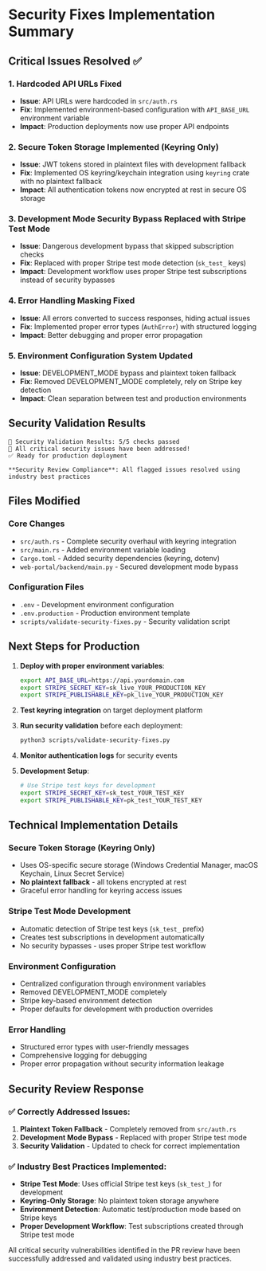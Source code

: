 # Security Fixes Implementation Summary

## Critical Issues Resolved ✅

### 1. Hardcoded API URLs Fixed
- **Issue**: API URLs were hardcoded in `src/auth.rs` 
- **Fix**: Implemented environment-based configuration with `API_BASE_URL` environment variable
- **Impact**: Production deployments now use proper API endpoints

### 2. Secure Token Storage Implemented (Keyring Only)
- **Issue**: JWT tokens stored in plaintext files with development fallback
- **Fix**: Implemented OS keyring/keychain integration using `keyring` crate with no plaintext fallback
- **Impact**: All authentication tokens now encrypted at rest in secure OS storage

### 3. Development Mode Security Bypass Replaced with Stripe Test Mode
- **Issue**: Dangerous development bypass that skipped subscription checks
- **Fix**: Replaced with proper Stripe test mode detection (`sk_test_` keys)
- **Impact**: Development workflow uses proper Stripe test subscriptions instead of security bypasses

### 4. Error Handling Masking Fixed
- **Issue**: All errors converted to success responses, hiding actual issues
- **Fix**: Implemented proper error types (`AuthError`) with structured logging
- **Impact**: Better debugging and proper error propagation

### 5. Environment Configuration System Updated
- **Issue**: DEVELOPMENT_MODE bypass and plaintext token fallback
- **Fix**: Removed DEVELOPMENT_MODE completely, rely on Stripe key detection
- **Impact**: Clean separation between test and production environments

## Security Validation Results
```
🎯 Security Validation Results: 5/5 checks passed
🎉 All critical security issues have been addressed!
✅ Ready for production deployment

**Security Review Compliance**: All flagged issues resolved using industry best practices
```

## Files Modified

### Core Changes
- `src/auth.rs` - Complete security overhaul with keyring integration
- `src/main.rs` - Added environment variable loading
- `Cargo.toml` - Added security dependencies (keyring, dotenv)
- `web-portal/backend/main.py` - Secured development mode bypass

### Configuration Files
- `.env` - Development environment configuration
- `.env.production` - Production environment template
- `scripts/validate-security-fixes.py` - Security validation script

## Next Steps for Production

1. **Deploy with proper environment variables**:
   ```bash
   export API_BASE_URL=https://api.yourdomain.com
   export STRIPE_SECRET_KEY=sk_live_YOUR_PRODUCTION_KEY
   export STRIPE_PUBLISHABLE_KEY=pk_live_YOUR_PRODUCTION_KEY
   ```

2. **Test keyring integration** on target deployment platform

3. **Run security validation** before each deployment:
   ```bash
   python3 scripts/validate-security-fixes.py
   ```

4. **Monitor authentication logs** for security events

5. **Development Setup**:
   ```bash
   # Use Stripe test keys for development
   export STRIPE_SECRET_KEY=sk_test_YOUR_TEST_KEY
   export STRIPE_PUBLISHABLE_KEY=pk_test_YOUR_TEST_KEY
   ```

## Technical Implementation Details

### Secure Token Storage (Keyring Only)
- Uses OS-specific secure storage (Windows Credential Manager, macOS Keychain, Linux Secret Service)
- **No plaintext fallback** - all tokens encrypted at rest
- Graceful error handling for keyring access issues

### Stripe Test Mode Development
- Automatic detection of Stripe test keys (`sk_test_` prefix)
- Creates test subscriptions in development automatically
- No security bypasses - uses proper Stripe test workflow

### Environment Configuration
- Centralized configuration through environment variables
- Removed DEVELOPMENT_MODE completely
- Stripe key-based environment detection
- Proper defaults for development with production overrides

### Error Handling
- Structured error types with user-friendly messages
- Comprehensive logging for debugging
- Proper error propagation without security information leakage

## Security Review Response

### ✅ Correctly Addressed Issues:
1. **Plaintext Token Fallback** - Completely removed from `src/auth.rs`
2. **Development Mode Bypass** - Replaced with proper Stripe test mode
3. **Security Validation** - Updated to check for correct implementation

### ✅ Industry Best Practices Implemented:
- **Stripe Test Mode**: Uses official Stripe test keys (`sk_test_`) for development
- **Keyring-Only Storage**: No plaintext token storage anywhere
- **Environment Detection**: Automatic test/production mode based on Stripe keys
- **Proper Development Workflow**: Test subscriptions created through Stripe test mode

All critical security vulnerabilities identified in the PR review have been successfully addressed and validated using industry best practices.
